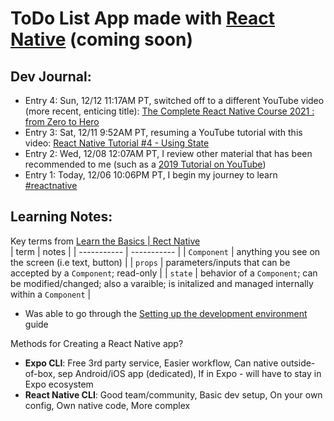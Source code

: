 # ToDo List App made with [React Native](https://reactnative.dev/) (coming soon)

## Dev Journal:

- Entry 4: Sun, 12/12 11:17AM PT, switched off to a different YouTube video (more recent, enticing title): [The Complete React Native Course 2021 : from Zero to Hero
](https://www.youtube.com/watch?v=ANdSdIlgsEw)
- Entry 3: Sat, 12/11 9:52AM PT, resuming a YouTube tutorial with this video: [React Native Tutorial #4 - Using State](https://www.youtube.com/watch?v=1FiIYaRr148)  
- Entry 2: Wed, 12/08 12:07AM PT, I review other material that has been recommended to me (such as a [2019 Tutorial on YouTube](https://www.youtube.com/watch?v=ur6I5m2nTvk))   
- Entry 1: Today, 12/06 10:06PM PT, I begin my journey to learn [#reactnative](https://twitter.com/reactnative)  

## Learning Notes:  

Key terms from [Learn the Basics | Rect Native](https://reactnative.dev/docs/tutorial)  
| term | notes |
| ----------- | ----------- |
| `Component` | anything you see on the screen (i.e text, button) |
| `props` | parameters/inputs that can be accepted by a `Component`; read-only |
| `state` | behavior of a `Component`; can be modified/changed; also a varaible; is initalized and managed internally within a `Component` |  

- Was able to go through the [Setting up the development environment](https://reactnative.dev/docs/environment-setup) guide  

Methods for Creating a React Native app?  
- **Expo CLI**: Free 3rd party service, Easier workflow, Can native outside-of-box, sep Android/iOS app (dedicated), If in Expo - will have to stay in Expo ecosystem
- **React Native CLI**: Good team/community, Basic dev setup, On your own config, Own native code, More complex

